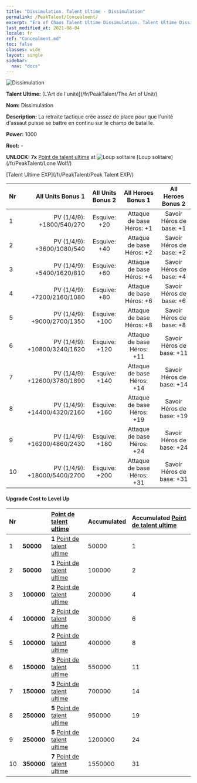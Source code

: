 ```yaml
---
title: "Dissimulation. Talent Ultime - Dissimulation"
permalink: /PeakTalent/Concealment/
excerpt: "Era of Chaos Talent Ultime Dissimulation. Talent Ultime Dissimulation. Dissimulation"
last_modified_at: 2021-08-04
locale: fr
ref: "Concealment.md"
toc: false
classes: wide
layout: single
sidebar:
  nav: "docs"
---
```


  ![Dissimulation](/images/pt/talent_2003.png)

  **Talent Ultime:** [L'Art de l'unité](/fr/PeakTalent/The Art of Unit/)

  **Nom:** Dissimulation

  **Description:** La retraite tactique crée assez de place pour que l'unité d'assaut puisse se battre en continu sur le champ de bataille.

  **Power:** 1000

  **Root:** -

  **UNLOCK: 7x** [Point de talent ultime](/ItemsFR/con_934/) at ![Loup solitaire](/images/pt/talent_2001.png) [Loup solitaire](/fr/PeakTalent/Lone Wolf/)

  [Talent Ultime EXP](/fr/PeakTalent/Peak Talent EXP/)

  | Nr | All Units Bonus 1 | All Units Bonus 2 | All Heroes Bonus 1 | All Heroes Bonus 2 |
  |:---|--------------:|:-------------:|:-------------:|:-------------:|
  | 1 | PV (1/4/9): +1800/540/270 | Esquive: +20 | Attaque de base Héros: +1 | Savoir Héros de base: +1 |
  | 2 | PV (1/4/9): +3600/1080/540 | Esquive: +40 | Attaque de base Héros: +2 | Savoir Héros de base: +2 |
  | 3 | PV (1/4/9): +5400/1620/810 | Esquive: +60 | Attaque de base Héros: +4 | Savoir Héros de base: +4 |
  | 4 | PV (1/4/9): +7200/2160/1080 | Esquive: +80 | Attaque de base Héros: +6 | Savoir Héros de base: +6 |
  | 5 | PV (1/4/9): +9000/2700/1350 | Esquive: +100 | Attaque de base Héros: +8 | Savoir Héros de base: +8 |
  | 6 | PV (1/4/9): +10800/3240/1620 | Esquive: +120 | Attaque de base Héros: +11 | Savoir Héros de base: +11 |
  | 7 | PV (1/4/9): +12600/3780/1890 | Esquive: +140 | Attaque de base Héros: +14 | Savoir Héros de base: +14 |
  | 8 | PV (1/4/9): +14400/4320/2160 | Esquive: +160 | Attaque de base Héros: +19 | Savoir Héros de base: +19 |
  | 9 | PV (1/4/9): +16200/4860/2430 | Esquive: +180 | Attaque de base Héros: +24 | Savoir Héros de base: +24 |
  | 10 | PV (1/4/9): +18000/5400/2700 | Esquive: +200 | Attaque de base Héros: +31 | Savoir Héros de base: +31 |


#### Upgrade Cost to Level Up

  | Nr | <i class="fas fa-coins"/> | [Point de talent ultime](/ItemsFR/con_934/) | Accumulated <i class="fas fa-coins"/> | Accumulated [Point de talent ultime](/ItemsFR/con_934/) |
  |:---|:--------------|:-------------|:-------------|:-------------|
  | 1 | **50000** | **1** [Point de talent ultime](/ItemsFR/con_934/) | 50000 | 1 |
  | 2 | **50000** | **1** [Point de talent ultime](/ItemsFR/con_934/) | 100000 | 2 |
  | 3 | **100000** | **2** [Point de talent ultime](/ItemsFR/con_934/) | 200000 | 4 |
  | 4 | **100000** | **2** [Point de talent ultime](/ItemsFR/con_934/) | 300000 | 6 |
  | 5 | **100000** | **2** [Point de talent ultime](/ItemsFR/con_934/) | 400000 | 8 |
  | 6 | **150000** | **3** [Point de talent ultime](/ItemsFR/con_934/) | 550000 | 11 |
  | 7 | **150000** | **3** [Point de talent ultime](/ItemsFR/con_934/) | 700000 | 14 |
  | 8 | **250000** | **5** [Point de talent ultime](/ItemsFR/con_934/) | 950000 | 19 |
  | 9 | **250000** | **5** [Point de talent ultime](/ItemsFR/con_934/) | 1200000 | 24 |
  | 10 | **350000** | **7** [Point de talent ultime](/ItemsFR/con_934/) | 1550000 | 31 |
